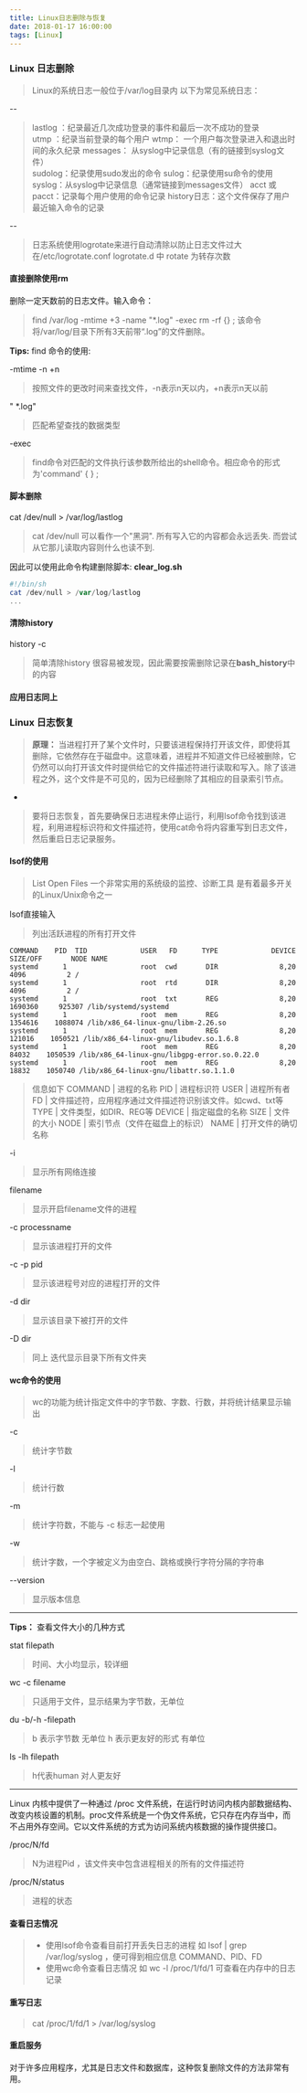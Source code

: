 ```yaml
---
title: Linux日志删除与恢复
date: 2018-01-17 16:00:00
tags: [Linux]
---
```

### Linux 日志删除
 > Linux的系统日志一般位于/var/log目录内
 > 以下为常见系统日志：

-- 
   <!--more-->
 > lastlog ：纪录最近几次成功登录的事件和最后一次不成功的登录  
utmp ：纪录当前登录的每个用户 
wtmp： 一个用户每次登录进入和退出时间的永久纪录
messages： 从syslog中记录信息（有的链接到syslog文件）  
sudolog：纪录使用sudo发出的命令 
sulog：纪录使用su命令的使用 
syslog：从syslog中记录信息（通常链接到messages文件）
acct 或 pacct：记录每个用户使用的命令记录
history日志：这个文件保存了用户最近输入命令的记录

--
>日志系统使用logrotate来进行自动清除以防止日志文件过大  在/etc/logrotate.conf logrotate.d 中
> rotate 为转存次数

#### 直接删除使用rm

删除一定天数前的日志文件。输入命令：
> find  /var/log  -mtime  +3  -name  "*.log"  -exec  rm  -rf  {}  ;
该命令将/var/log/目录下所有3天前带“.log”的文件删除。

**Tips:**
find 命令的使用:

-mtime -n +n
> 按照文件的更改时间来查找文件，-n表示n天以内，+n表示n天以前

" \*.log"
> 匹配希望查找的数据类型

-exec
> find命令对匹配的文件执行该参数所给出的shell命令。相应命令的形式为'command' { } ;

#### 脚本删除

cat /dev/null > /var/log/lastlog
> cat /dev/null 可以看作一个"黑洞".  所有写入它的内容都会永远丢失. 而尝试从它那儿读取内容则什么也读不到. 

因此可以使用此命令构建删除脚本: **clear_log.sh**

```powershell
#!/bin/sh
cat /dev/null > /var/log/lastlog
...
```

#### 清除history

history -c
> 简单清除history 很容易被发现，因此需要按需删除记录在**bash_history**中的内容

#### 应用日志同上

### Linux 日志恢复
> **原理：** 当进程打开了某个文件时，只要该进程保持打开该文件，即使将其删除，它依然存在于磁盘中。这意味着，进程并不知道文件已经被删除，它仍然可以向打开该文件时提供给它的文件描述符进行读取和写入。除了该进程之外，这个文件是不可见的，因为已经删除了其相应的目录索引节点。

-

> 要将日志恢复，首先要确保日志进程未停止运行，利用lsof命令找到该进程，利用进程标识符和文件描述符，使用cat命令将内容重写到日志文件，然后重启日志记录服务。

#### **lsof**的使用
>List Open Files 一个非常实用的系统级的监控、诊断工具
> 是有着最多开关的Linux/Unix命令之一

lsof直接输入
> 列出活跃进程的所有打开文件
```
COMMAND    PID  TID             USER   FD      TYPE             DEVICE  SIZE/OFF       NODE NAME
systemd      1                  root  cwd       DIR               8,20      4096          2 /
systemd      1                  root  rtd       DIR               8,20      4096          2 /
systemd      1                  root  txt       REG               8,20   1690360     925307 /lib/systemd/systemd
systemd      1                  root  mem       REG               8,20   1354616    1088074 /lib/x86_64-linux-gnu/libm-2.26.so
systemd      1                  root  mem       REG               8,20    121016    1050521 /lib/x86_64-linux-gnu/libudev.so.1.6.8
systemd      1                  root  mem       REG               8,20     84032    1050539 /lib/x86_64-linux-gnu/libgpg-error.so.0.22.0
systemd      1                  root  mem       REG               8,20     18832    1050740 /lib/x86_64-linux-gnu/libattr.so.1.1.0

```
> 信息如下
> COMMAND | 进程的名称
> PID | 进程标识符
> USER | 进程所有者
> FD | 文件描述符，应用程序通过文件描述符识别该文件。如cwd、txt等
> TYPE | 文件类型，如DIR、REG等
> DEVICE | 指定磁盘的名称
> SIZE | 文件的大小
> NODE | 索引节点（文件在磁盘上的标识）
> NAME | 打开文件的确切名称

-i
> 显示所有网络连接

filename
> 显示开启filename文件的进程

-c processname
> 显示该进程打开的文件

-c -p pid
> 显示该进程号对应的进程打开的文件

-d dir
> 显示该目录下被打开的文件

-D dir
> 同上 迭代显示目录下所有文件夹

#### **wc**命令的使用
> wc的功能为统计指定文件中的字节数、字数、行数，并将统计结果显示输出

-c
> 统计字节数

-l
>统计行数

-m
> 统计字符数，不能与 -c 标志一起使用

-w 
> 统计字数，一个字被定义为由空白、跳格或换行字符分隔的字符串

--version
> 显示版本信息

---
**Tips：**
查看文件大小的几种方式

stat filepath
> 时间、大小均显示，较详细

wc -c filename
> 只适用于文件，显示结果为字节数，无单位

du -b/-h -filepath
> b 表示字节数 无单位
> h 表示更友好的形式  有单位

ls -lh filepath
> h代表human 对人更友好 

---

Linux 内核中提供了一种通过 /proc 文件系统，在运行时访问内核内部数据结构、改变内核设置的机制。proc文件系统是一个伪文件系统，它只存在内存当中，而不占用外存空间。它以文件系统的方式为访问系统内核数据的操作提供接口。

/proc/N/fd 
> N为进程Pid ，该文件夹中包含进程相关的所有的文件描述符

/proc/N/status
>进程的状态


#### 查看日志情况
> - 使用lsof命令查看目前打开丢失日志的进程
	如 lsof | grep /var/log/syslog ，便可得到相应信息 COMMAND、PID、FD
> - 使用wc命令查看日志情况
	如 wc -l /proc/1/fd/1 可查看在内存中的日志记录

#### 重写日志
> cat /proc/1/fd/1 > /var/log/syslog

#### 重启服务

对于许多应用程序，尤其是日志文件和数据库，这种恢复删除文件的方法非常有用。

